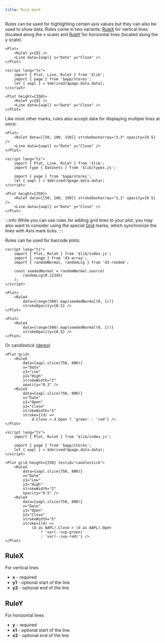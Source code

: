 ```yaml
---
title: Rule mark
---
```


Rules can be used for highlighting certain axis values but they can also be used to show data. Rules come in two variants: [RuleX](#RuleX) for vertical lines (located along the x scale) and [RuleY](#RuleY) for horizontal lines (located along the y scale).

```svelte
<Plot>
    <RuleY y={0} />
    <Line data={aapl} x="Date" y="Close" />
</Plot>
```

```svelte live
<script lang="ts">
    import { Plot, Line, RuleY } from '$lib';
    import { page } from '$app/stores';
    let { aapl } = $derived($page.data.data);
</script>

<Plot height={350}>
    <RuleY y={0} />
    <Line data={aapl} x="Date" y="Close" />
</Plot>
```

Like most other marks, rules also accept data for displaying multiple lines at once:


```svelte
<Plot>
    <RuleY data={[50, 100, 150]} strokeDasharray="3,3" opacity={0.5} />
    <Line data={aapl} x="Date" y="Close" />
</Plot>
```

```svelte live
<script lang="ts">
    import { Plot, Line, RuleY } from '$lib';
    import type { Datasets } from '$lib/types.js';

    import { page } from '$app/stores';
    let { aapl } = $derived($page.data.data);
</script>

<Plot height={350}>
    <RuleY data={[50, 100, 150]} strokeDasharray="3,3" opacity={0.5} />
    <Line data={aapl} x="Date" y="Close" />
</Plot>
```

:::info
While you can use rules for adding grid lines to your plot, you may also want to consider using the special [Grid](/marks/grid) marks, which synchronize the lines with Axis mark ticks.
:::

Rules can be used for barcode plots:

```svelte live
<script lang="ts">
    import { Plot, RuleX } from '$lib/index.js';
    import { range } from 'd3-array';
    import { randomNormal, randomLcg } from 'd3-random';

    const seededNormal = randomNormal.source(
        randomLcg(0.12345)
    );
</script>

<Plot>
    <RuleX
        data={range(500).map(seededNormal(0, 1))}
        strokeOpacity={0.5} />
</Plot>
```

```svelte
<Plot>
    <RuleX
        data={range(500).map(seededNormal(0, 1))}
        strokeOpacity={0.5} />
</Plot>
```

Or candlestick ([demo](https://svelte.dev/playground/f2b2ada0c65d403c92777250c14a740a))

```svelte
<Plot grid>
    <RuleX
        data={aapl.slice(750, 800)}
        x="Date"
        y1="Low"
        y2="High"
        strokeWidth="2"
        opacity="0.3" />
    <RuleX
        data={aapl.slice(750, 800)}
        x="Date"
        y1="Open"
        y2="Close"
        strokeWidth="5"
        stroke={(d) =>
            d.Close > d.Open ? 'green' : 'red'} />
</Plot>
```

```svelte live
<script lang="ts">
    import { Plot, RuleX } from '$lib/index.js';

    import { page } from '$app/stores';
    let { aapl } = $derived($page.data.data);
</script>

<Plot grid height={250} testid="candlestick">
    <RuleX
        data={aapl.slice(750, 800)}
        x="Date"
        y1="Low"
        y2="High"
        strokeWidth="2"
        opacity="0.5" />
    <RuleX
        data={aapl.slice(750, 800)}
        x="Date"
        y1="Open"
        y2="Close"
        strokeWidth="5"
        stroke={(d) =>
            (d as AAPL).Close > (d as AAPL).Open
                ? 'var(--svp-green)'
                : 'var(--svp-red)'} />
</Plot>
```

## RuleX

For vertical lines

- **x** - required
- **y1** - optional start of the line
- **y2** - optional end of the line

## RuleY

For horizontal lines

- **y** - required
- **x1** - optional start of the line
- **x2** - optional end of the line